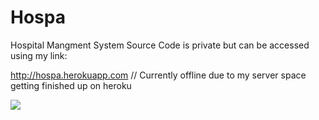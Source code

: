 # Hospa
Hospital Mangment System
Source Code is private but can be accessed using my link:

http://hospa.herokuapp.com  // Currently offline due to my server space getting finished up on heroku

<img src="https://github.com/Henry-Asante/Hospa/blob/master/hospa.png" >

